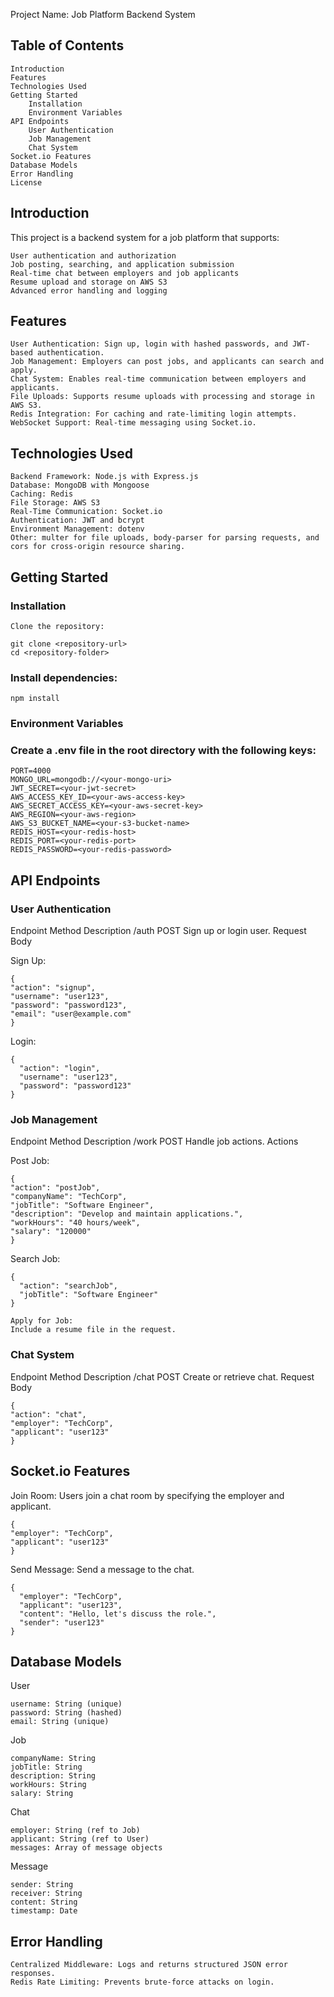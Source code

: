 Project Name: Job Platform Backend System

## Table of Contents

    Introduction
    Features
    Technologies Used
    Getting Started
        Installation
        Environment Variables
    API Endpoints
        User Authentication
        Job Management
        Chat System
    Socket.io Features
    Database Models
    Error Handling
    License

## Introduction

This project is a backend system for a job platform that supports:

    User authentication and authorization
    Job posting, searching, and application submission
    Real-time chat between employers and job applicants
    Resume upload and storage on AWS S3
    Advanced error handling and logging

## Features

    User Authentication: Sign up, login with hashed passwords, and JWT-based authentication.
    Job Management: Employers can post jobs, and applicants can search and apply.
    Chat System: Enables real-time communication between employers and applicants.
    File Uploads: Supports resume uploads with processing and storage in AWS S3.
    Redis Integration: For caching and rate-limiting login attempts.
    WebSocket Support: Real-time messaging using Socket.io.

## Technologies Used

    Backend Framework: Node.js with Express.js
    Database: MongoDB with Mongoose
    Caching: Redis
    File Storage: AWS S3
    Real-Time Communication: Socket.io
    Authentication: JWT and bcrypt
    Environment Management: dotenv
    Other: multer for file uploads, body-parser for parsing requests, and cors for cross-origin resource sharing.

## Getting Started

### Installation

    Clone the repository:

    git clone <repository-url>
    cd <repository-folder>

### Install dependencies:

    npm install

### Environment Variables

### Create a .env file in the root directory with the following keys:

    PORT=4000
    MONGO_URL=mongodb://<your-mongo-uri>
    JWT_SECRET=<your-jwt-secret>
    AWS_ACCESS_KEY_ID=<your-aws-access-key>
    AWS_SECRET_ACCESS_KEY=<your-aws-secret-key>
    AWS_REGION=<your-aws-region>
    AWS_S3_BUCKET_NAME=<your-s3-bucket-name>
    REDIS_HOST=<your-redis-host>
    REDIS_PORT=<your-redis-port>
    REDIS_PASSWORD=<your-redis-password>

## API Endpoints

### User Authentication

Endpoint Method Description
/auth POST Sign up or login user.
Request Body

Sign Up:

    {
    "action": "signup",
    "username": "user123",
    "password": "password123",
    "email": "user@example.com"
    }

Login:

    {
      "action": "login",
      "username": "user123",
      "password": "password123"
    }

### Job Management

Endpoint Method Description
/work POST Handle job actions.
Actions

Post Job:

    {
    "action": "postJob",
    "companyName": "TechCorp",
    "jobTitle": "Software Engineer",
    "description": "Develop and maintain applications.",
    "workHours": "40 hours/week",
    "salary": "120000"
    }

Search Job:

    {
      "action": "searchJob",
      "jobTitle": "Software Engineer"
    }

    Apply for Job:
    Include a resume file in the request.

### Chat System

Endpoint Method Description
/chat POST Create or retrieve chat.
Request Body

    {
    "action": "chat",
    "employer": "TechCorp",
    "applicant": "user123"
    }

## Socket.io Features

Join Room:
Users join a chat room by specifying the employer and applicant.

    {
    "employer": "TechCorp",
    "applicant": "user123"
    }

Send Message:
Send a message to the chat.

    {
      "employer": "TechCorp",
      "applicant": "user123",
      "content": "Hello, let's discuss the role.",
      "sender": "user123"
    }

## Database Models

User

    username: String (unique)
    password: String (hashed)
    email: String (unique)

Job

    companyName: String
    jobTitle: String
    description: String
    workHours: String
    salary: String

Chat

    employer: String (ref to Job)
    applicant: String (ref to User)
    messages: Array of message objects

Message

    sender: String
    receiver: String
    content: String
    timestamp: Date

## Error Handling

    Centralized Middleware: Logs and returns structured JSON error responses.
    Redis Rate Limiting: Prevents brute-force attacks on login.
